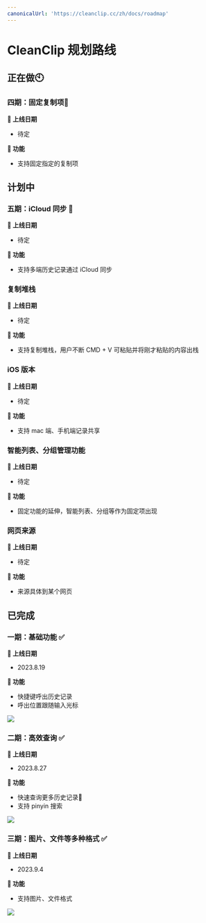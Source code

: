 ```yaml
---
canonicalUrl: 'https://cleanclip.cc/zh/docs/roadmap'
---
```


# CleanClip 规划路线

## 正在做🕙
### 四期：固定复制项🌟
**📅 上线日期**
- 待定

**🔧 功能**
- 支持固定指定的复制项

## 计划中

### 五期：iCloud 同步 📅
**📅 上线日期**
- 待定

**🔧 功能**
- 支持多端历史记录通过 iCloud 同步


### 复制堆栈
**📅 上线日期**
- 待定

**🔧 功能**
- 支持复制堆栈，用户不断 CMD + V 可粘贴并将刚才粘贴的内容出栈

### iOS 版本
**📅 上线日期**
- 待定

**🔧 功能**
- 支持 mac 端、手机端记录共享

### 智能列表、分组管理功能
**📅 上线日期**
- 待定

**🔧 功能**
- 固定功能的延伸，智能列表、分组等作为固定项出现

### 网页来源
**📅 上线日期**
- 待定

**🔧 功能**
- 来源具体到某个网页

## 已完成
### 一期：基础功能 ✅

**📅 上线日期**
- 2023.8.19

**🔧 功能**
- 快捷键呼出历史记录
- 呼出位置跟随输入光标

![](/images/roadmap/snap1.png)

### 二期：高效查询 ✅

**📅 上线日期**
- 2023.8.27

**🔧 功能**
- 快速查询更多历史记录📝
- 支持 pinyin 搜索

![](/images/roadmap/snap2.png)

### 三期：图片、文件等多种格式 ✅
**📅 上线日期**
- 2023.9.4

**🔧 功能**
- 支持图片、文件格式

![](/images/roadmap/phase3.webp)
